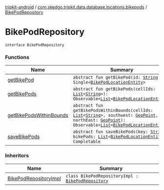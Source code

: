 [tripkit-android](../../index.md) / [com.skedgo.tripkit.data.database.locations.bikepods](../index.md) / [BikePodRepository](./index.md)

# BikePodRepository

`interface BikePodRepository`

### Functions

| Name | Summary |
|---|---|
| [getBikePod](get-bike-pod.md) | `abstract fun getBikePod(id: `[`String`](https://kotlinlang.org/api/latest/jvm/stdlib/kotlin/-string/index.html)`): Single<`[`BikePodLocationEntity`](../-bike-pod-location-entity/index.md)`>` |
| [getBikePods](get-bike-pods.md) | `abstract fun getBikePods(cellIds: `[`List`](https://kotlinlang.org/api/latest/jvm/stdlib/kotlin.collections/-list/index.html)`<`[`String`](https://kotlinlang.org/api/latest/jvm/stdlib/kotlin/-string/index.html)`>): Observable<`[`List`](https://kotlinlang.org/api/latest/jvm/stdlib/kotlin.collections/-list/index.html)`<`[`BikePodLocationEntity`](../-bike-pod-location-entity/index.md)`>>` |
| [getBikePodsWithinBounds](get-bike-pods-within-bounds.md) | `abstract fun getBikePodsWithinBounds(cellIds: `[`List`](https://kotlinlang.org/api/latest/jvm/stdlib/kotlin.collections/-list/index.html)`<`[`String`](https://kotlinlang.org/api/latest/jvm/stdlib/kotlin/-string/index.html)`>, southwest: `[`GeoPoint`](../../com.skedgo.tripkit.location/-geo-point/index.md)`, northEast: `[`GeoPoint`](../../com.skedgo.tripkit.location/-geo-point/index.md)`): Observable<`[`List`](https://kotlinlang.org/api/latest/jvm/stdlib/kotlin.collections/-list/index.html)`<`[`BikePodLocationEntity`](../-bike-pod-location-entity/index.md)`>>` |
| [saveBikePods](save-bike-pods.md) | `abstract fun saveBikePods(key: `[`String`](https://kotlinlang.org/api/latest/jvm/stdlib/kotlin/-string/index.html)`, bikePods: `[`List`](https://kotlinlang.org/api/latest/jvm/stdlib/kotlin.collections/-list/index.html)`<`[`BikePodLocationEntity`](../-bike-pod-location-entity/index.md)`>): Completable` |

### Inheritors

| Name | Summary |
|---|---|
| [BikePodRepositoryImpl](../-bike-pod-repository-impl/index.md) | `class BikePodRepositoryImpl : `[`BikePodRepository`](./index.md) |
